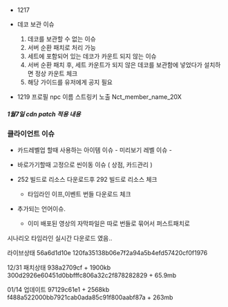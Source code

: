 - 1217
- 데코 보관 이슈
	1. 데코를 보관할 수 없는 이슈 
	2. 서버 순환 패치로 처리 가능
	3. 세트에 포함되어 있는 데코가 카운트 되지 않는 이슈 
	4. 서버 순환 패치 후, 세트 카운트가 되지 않은 데코를 보관함에 넣었다가 설치하면 정상 카운트 체크 
	5. 해당 가이드를 유저에게 공지 필요


- 1219 프로필 npc 이름 스트링키 노출 Nct_member_name_20X 


##### 1월7일 cdn patch 적용 내용


### 클라이언트 이슈

- 카드레벨업 할때 사용하는 아이템 이슈 - 미리보기 레벨 이슈 - 
- 바로가기할때 고정으로 씬이동 이슈  ( 상점, 카드관리 )

- 252 빌드로 리소스 다운로드후 292 빌드로 리소스 체크  
	- 타임라인 이프,이벤트 번들 다운로드 체크

- 추가되는 언어이슈. 
	- 이미 배포된 영상의 자막파일은 따로 번들로 묶어서 퍼스트패치로


시나리오 타임라인 실시간 다운로드 였음..

라이브상태
56a6d1d10e
120fa35138b06e7f2a94a5b4efd57420cf0f1976

12/31  패치상태
938a2709cf  + 1900kb
300d2926e60451d0bbfffc806a32c2f878282829  + 65.9mb


01/14 업데이트
97129c61e1   + 2568kb
f488a522000bb7921cab0ada85c91f800aabf87a    +  263mb